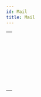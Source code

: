 ```yaml
---
id: Mail
title: Mail
---
```

||
|---|
|[<!-- INCLUDE #_command_.IMAP New transporter.Syntax -->](../../commands/imap-new-transporter.md)<br/>|
|[<!-- INCLUDE #_command_.MAIL Convert from MIME.Syntax -->](../../commands/mail-convert-from-mime.md)<br/>|
|[<!-- INCLUDE #_command_.MAIL Convert to MIME.Syntax -->](../../commands/mail-convert-to-mime.md)<br/>|
|[<!-- INCLUDE #_command_.MAIL New attachment.Syntax -->](../../commands/mail-new-attachment.md)<br/>|
|[<!-- INCLUDE #_command_.POP3 New transporter.Syntax -->](../../commands/pop3-new-transporter.md)<br/>|
|[<!-- INCLUDE #_command_.SMTP New transporter.Syntax -->](../../commands/smtp-new-transporter.md)<br/>|
